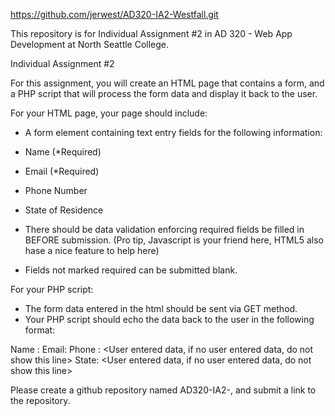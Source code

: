 https://github.com/jerwest/AD320-IA2-Westfall.git

This repository is for Individual Assignment #2 in AD 320 - Web App Development at North Seattle College.

Individual Assignment #2

For this assignment, you will create an HTML page that contains a form, and a PHP script that will process the form data and display it back to the user.

For your HTML page, your page should include:
- A form element containing text entry fields for the following information:

- Name (*Required)
- Email (*Required)
- Phone Number
- State of Residence

- There should be data validation enforcing required fields be filled in BEFORE submission. (Pro tip, Javascript is your friend here, HTML5 also hase a nice feature to help here)
- Fields not marked required can be submitted blank.

For your PHP script:
- The form data entered in the html should be sent via GET method.
- Your PHP script should echo the data back to the user in the following format:

Name : <User entered data>
Email: <User entered data>
Phone : <User entered data, if no user entered data, do not show this line>
State: <User entered data, if no user entered data, do not show this line>

Please create a github repository named AD320-IA2-<lastname>, and submit a link to the repository. 
